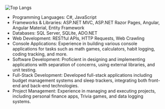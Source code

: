 ![Top Langs](https://github-readme-stats.vercel.app/api/top-langs/?username=DLee211&theme=transparent&hide_progress=true)

* Programming Languages: C#, JavaScript
* Frameworks & Libraries: ASP.NET MVC, ASP.NET Razor Pages, Angular, Angular Material, Entity Framework
* Databases: SQL Server, SQLite, ADO.NET
* Web Development: RESTful APIs, HTTP Requests, Web Crawling
* Console Applications: Experience in building various console applications for tasks such as math games, calculators, habit logging, coding tracking, and more.
* Software Development: Proficient in designing and implementing applications with separation of concerns, using external libraries, and unit testing.
* Full-Stack Development: Developed full-stack applications including budget management systems and sleep trackers, integrating both front-end and back-end technologies.
* Project Management: Experience in managing and executing projects, including personal finance apps, Trivia games, and data logging systems.
